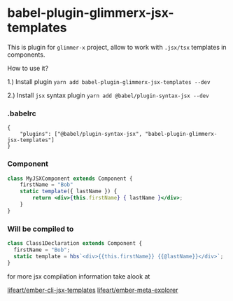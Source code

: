 # babel-plugin-glimmerx-jsx-templates

This is plugin for `glimmer-x` project, allow to work with `.jsx/tsx` templates in components.

How to use it? 

1.) Install plugin `yarn add babel-plugin-glimmerx-jsx-templates --dev`

2.) Install `jsx` syntax plugin `yarn add @babel/plugin-syntax-jsx --dev`


### .babelrc
```
{
    "plugins": ["@babel/plugin-syntax-jsx", "babel-plugin-glimmerx-jsx-templates"]
}
```


### Component

```jsx
class MyJSXComponent extends Component {
    firstName = "Bob"
    static template({ lastName }) {
        return <div>{this.firstName} { lastName }</div>;
    }
}

```

### Will be compiled to

```jsx
class Class1Declaration extends Component {
  firstName = "Bob";
  static template = hbs`<div>{{this.firstName}} {{@lastName}}</div>`;
}
```

for more jsx compilation information take alook at 

[lifeart/ember-cli-jsx-templates](https://github.com/lifeart/ember-cli-jsx-templates)
[lifeart/ember-meta-explorer](https://github.com/lifeart/ember-meta-explorer)

